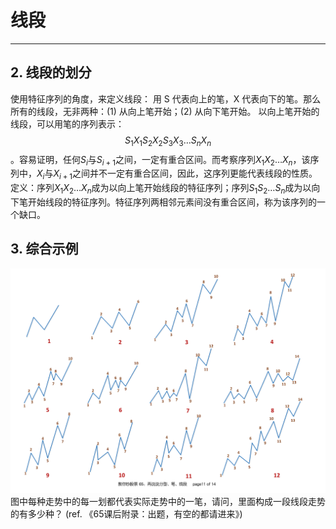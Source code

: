 # 线段

---

## 2. 线段的划分
使用特征序列的角度，来定义线段：
用 S 代表向上的笔，X 代表向下的笔。那么所有的线段，无非两种：(1) 从向上笔开始；(2) 从向下笔开始。
以向上笔开始的线段，可以用笔的序列表示：$$S_1X_1S_2X_2S_3X_3…S_nX_n$$。容易证明，任何$S_i$与$S_{i+1}$之间，一定有重合区间。而考察序列$X_1X_2…X_n$，该序列中，$X_i$与$X_{i+1}$之间并不一定有重合区间，因此，这序列更能代表线段的性质。
定义：序列$X_1X_2…X_n$成为以向上笔开始线段的特征序列；序列$S_1S_2…S_n$成为以向下笔开始线段的特征序列。特征序列两相邻元素间没有重合区间，称为该序列的一个缺口。

## 3. 综合示例
![12种一条线段](./images/线段示例.png)
图中每种走势中的每一划都代表实际走势中的一笔，请问，里面构成一段线段走势的有多少种？ (ref. 《65课后附录：出题，有空的都请进来》)
